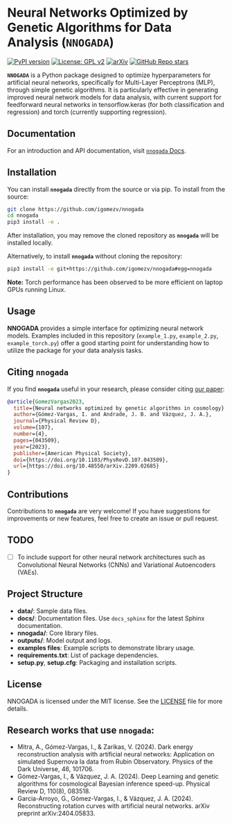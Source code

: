 # Neural Networks Optimized by Genetic Algorithms for Data Analysis (`NNOGADA`)

[![PyPI version](https://badge.fury.io/py/nnogada.svg)](https://badge.fury.io/py/nnogada)
[![License: GPL v2](https://img.shields.io/badge/License-GPL_v2-blue.svg)](https://www.gnu.org/licenses/old-licenses/gpl-2.0.en.html)
[![arXiv](https://img.shields.io/badge/arXiv-2209.02685-b31b1b.svg)](https://doi.org/10.48550/arXiv.2209.02685)
[![GitHub Repo stars](https://img.shields.io/github/stars/igomezv/nnogada?style=social)](https://github.com/igomezv/nnogada)

**`NNOGADA`** is a Python package designed to optimize hyperparameters for artificial neural networks, specifically for Multi-Layer Perceptrons (MLP), through simple genetic algorithms. It is particularly effective in generating improved neural network models for data analysis, with current support for feedforward neural networks in tensorflow.keras (for both classification and regression) and torch (currently supporting regression).

## Documentation

For an introduction and API documentation, visit [`nnogada` Docs](https://igomezv.github.io/nnogada).

## Installation

You can install **`nnogada`** directly from the source or via pip. To install from the source:

```bash
git clone https://github.com/igomezv/nnogada
cd nnogada
pip3 install -e .
```

After installation, you may remove the cloned repository as **`nnogada`** will be installed locally.

Alternatively, to install **`nnogada`** without cloning the repository:

```bash
pip3 install -e git+https://github.com/igomezv/nnogada#egg=nnogada
```
**Note:** Torch performance has been observed to be more efficient on laptop GPUs running Linux.

## Usage

**NNOGADA** provides a simple interface for optimizing neural network models. Examples included in this repository (`example_1.py`, `example_2.py`, `example_torch.py`) offer a good starting point for understanding how to utilize the package for your data analysis tasks.

## Citing `nnogada`

If you find **`nnogada`** useful in your research, please consider citing [our paper](https://arxiv.org/abs/2209.02685):

```bibtex
@article{GomezVargas2023,
  title={Neural networks optimized by genetic algorithms in cosmology},
  author={Gómez-Vargas, I. and Andrade, J. B. and Vázquez, J. A.},
  journal={Physical Review D},
  volume={107},
  number={4},
  pages={043509},
  year={2023},
  publisher={American Physical Society},
  doi={https://doi.org/10.1103/PhysRevD.107.043509},
  url={https://doi.org/10.48550/arXiv.2209.02685}
}
```


## Contributions

Contributions to **`nnogada`** are very welcome! If you have suggestions for improvements or new features, feel free to create an issue or pull request.

## TODO

- [ ] To include support for other neural network architectures such as Convolutional Neural Networks (CNNs) and Variational Autoencoders (VAEs).

## Project Structure

- **data/**: Sample data files.
- **docs/**: Documentation files. Use `docs_sphinx` for the latest Sphinx documentation.
- **nnogada/**: Core library files.
- **outputs/**: Model output and logs.
- **examples files**: Example scripts to demonstrate library usage.
- **requirements.txt**: List of package dependencies.
- **setup.py**, **setup.cfg**: Packaging and installation scripts.

## License

NNOGADA is licensed under the MIT license. See the [LICENSE](LICENSE) file for more details.

## Research works that use **`nnogada`**:

- Mitra, A., Gómez-Vargas, I., & Zarikas, V. (2024). Dark energy reconstruction analysis with artificial neural networks: Application on simulated Supernova Ia data from Rubin Observatory. Physics of the Dark Universe, 46, 101706.
- Gómez-Vargas, I., & Vázquez, J. A. (2024). Deep Learning and genetic algorithms for cosmological Bayesian inference speed-up. Physical Review D, 110(8), 083518.
- Garcia-Arroyo, G., Gómez-Vargas, I., & Vázquez, J. A. (2024). Reconstructing rotation curves with artificial neural networks. arXiv preprint arXiv:2404.05833.

